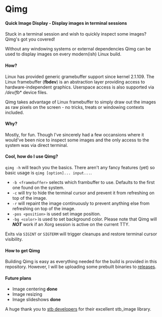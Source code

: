 # Qimg
#### Quick Image Display - Display images in terminal sessions

Stuck in a terminal session and wish to quickly inspect some images? Qimg's got you covered!

Without any windowing systems or external dependencies Qimg can be used to display images on every modern(ish) Linux build.

#### How?
Linux has provided generic gramebuffer support since kernel 2.1.109. The Linux framebuffer (**fbdev**) is an abstraction layer providing 
access to hardware-independent graphics. Userspace access is also supported via */dev/fb** device files.

Qimg takes advantage of Linux framebuffer to simply draw out the images as raw pixels on the screen - no tricks, treats or windowing contexts included.

#### Why?
Mostly, for fun. Though I've sincerely had a few occansions where it would've been nice to inspect some images and the only access to the system was via direct terminal.

#### Cool, how do I use Qimg?
`qimg -h` will teach you the basics. There aren't any fancy features (yet) so basic usage is `qimg [option]... input...`.
- `-b <framebuffer>` selects which frambuffer to use. Defaults to the first one found on the system.
- `-c` will try to hide the terminal cursor and prevent it from refreshing on top of the image.
- `-r` will repaint the image continuously to prevent anything else from refreshing on top of the image.
- `-pos <position>` is used set image position.
- `-bg <color>` is used to set background color.
Please note that Qimg will ***NOT*** work if an Xorg session is active on the current TTY. 

Exits via `SIGINT` or `SIGTERM` will trigger cleanups and restore terminal cursor visibility.

#### How to get Qimg
Building Qimg is easy as everything needed for the build is provided in this repository. 
However, I will be uploading some prebuilt binaries to [releases](https://github.com/jjstoo/qimg/releases).


#### Future plans

- Image centering **done**
- Image resizing 
- Image slideshows **done**


A huge thank you to [stb developers](https://github.com/nothings/stb) for their excellent stb_image library.
